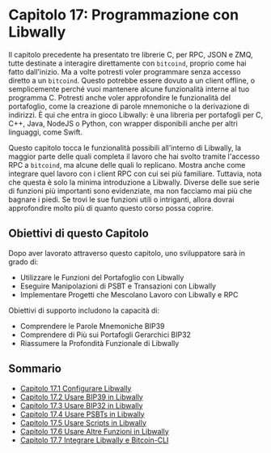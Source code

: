 # Capitolo 17: Programmazione con Libwally

Il capitolo precedente ha presentato tre librerie C, per RPC, JSON e ZMQ, tutte destinate a interagire direttamente con `bitcoind`, proprio come hai fatto dall'inizio. Ma a volte potresti voler programmare senza accesso diretto a un `bitcoind`. Questo potrebbe essere dovuto a un client offline, o semplicemente perché vuoi mantenere alcune funzionalità interne al tuo programma C. Potresti anche voler approfondire le funzionalità del portafoglio, come la creazione di parole mnemoniche o la derivazione di indirizzi. È qui che entra in gioco Libwally: è una libreria per portafogli per C, C++, Java, NodeJS o Python, con wrapper disponibili anche per altri linguaggi, come Swift.

Questo capitolo tocca le funzionalità possibili all'interno di Libwally, la maggior parte delle quali completa il lavoro che hai svolto tramite l'accesso RPC a `bitcoind`, ma alcune delle quali lo replicano. Mostra anche come integrare quel lavoro con i client RPC con cui sei più familiare. Tuttavia, nota che questa è solo la minima introduzione a Libwally. Diverse delle sue serie di funzioni più importanti sono evidenziate, ma non facciamo mai più che bagnare i piedi. Se trovi le sue funzioni utili o intriganti, allora dovrai approfondire molto più di quanto questo corso possa coprire.

## Obiettivi di questo Capitolo

Dopo aver lavorato attraverso questo capitolo, uno sviluppatore sarà in grado di:

   * Utilizzare le Funzioni del Portafoglio con Libwally
   * Eseguire Manipolazioni di PSBT e Transazioni con Libwally
   * Implementare Progetti che Mescolano Lavoro con Libwally e RPC
   
Obiettivi di supporto includono la capacità di:

  * Comprendere le Parole Mnemoniche BIP39
  * Comprendere di Più sui Portafogli Gerarchici BIP32
  * Riassumere la Profondità Funzionale di Libwally
   
## Sommario


  * [Capitolo 17.1 Configurare Libwally](17_1_Configurare_Libwally.md)
  * [Capitolo 17.2 Usare BIP39 in Libwally](17_2_Usare_BIP39_in_Libwally.md)
  * [Capitolo 17.3 Usare BIP32 in Libwally](17_3_Usare_BIP32_in_Libwally.md)
  * [Capitolo 17.4 Usare PSBTs in Libwally](17_4_Usare_PSBTs_in_Libwally.md)
  * [Capitolo 17.5 Usare Scripts in Libwally](17_5_Usare_Scripts_in_Libwally.md)
  * [Capitolo 17.6 Usare Altre Funzioni in Libwally](17_6_Usare_Altre_Funzioni_in_Libwally.md)
  * [Capitolo 17.7 Integrare Libwally e Bitcoin-CLI](17_7_Integrare_Libwally_e_Bitcoin-CLI.md)
